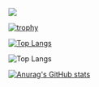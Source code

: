 ![](https://komarev.com/ghpvc/?username=ichinosukezx)

[![trophy](https://github-profile-trophy.vercel.app/?username=ichinosukezx&theme=onedark)](https://github.com/ryo-ma/github-profile-trophy)

[![Top Langs](https://github-readme-stats.vercel.app/api/top-langs/?username=ichinosukezx)](https://github.com/anuraghazra/github-readme-stats)

![Top Langs](https://github-readme-stats.vercel.app/api/top-langs/?username=ichinosukezx&exclude_repo=github-readme-stats,anuraghazra.github.io)

[![Anurag's GitHub stats](https://github-readme-stats.vercel.app/api?username=ichinosukezx)](https://github.com/anuraghazra/github-readme-stats)
<!--
**ichinosukezx/ichinosukezx** is a ✨ _special_ ✨ repository because its `README.md` (this file) appears on your GitHub profile.

Here are some ideas to get you started:

- 🔭 I’m currently working on ...
- 🌱 I’m currently learning ...
- 👯 I’m looking to collaborate on ...
- 🤔 I’m looking for help with ...
- 💬 Ask me about ...
- 📫 How to reach me: ...
- 😄 Pronouns: ...
- ⚡ Fun fact: ...
-->
